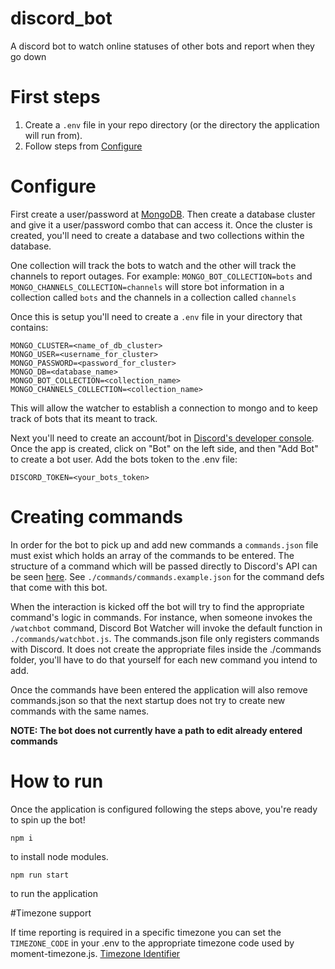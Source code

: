 # discord_bot
A discord bot to watch online statuses of other bots and report when they go down

# First steps
1. Create a `.env` file in your repo directory (or the directory the application will run from).
2. Follow steps from [Configure](#configure)
# Configure

First create a user/password at [MongoDB](https://www.mongodb.com/).
Then create a database cluster and give it a user/password combo that can access it.
Once the cluster is created, you'll need to create a database and two collections within the database.

One collection will track the bots to watch and the other will track the channels to report outages.
For example: `MONGO_BOT_COLLECTION=bots` and `MONGO_CHANNELS_COLLECTION=channels` will store bot information in a collection
called `bots` and the channels in a collection called `channels`

Once this is setup you'll need to create a `.env` file in your directory that contains:
```
MONGO_CLUSTER=<name_of_db_cluster>
MONGO_USER=<username_for_cluster>
MONGO_PASSWORD=<password_for_cluster>
MONGO_DB=<database_name>
MONGO_BOT_COLLECTION=<collection_name>
MONGO_CHANNELS_COLLECTION=<collection_name>
```

This will allow the watcher to establish a connection to mongo and to keep track of bots that its meant to track.

Next you'll need to create an account/bot in [Discord's developer console](https://discord.com/developers/applications).
Once the app is created, click on "Bot" on the left side, and then "Add Bot" to create a bot user.
Add the bots token to the .env file:
```
DISCORD_TOKEN=<your_bots_token>
```

# Creating commands

In order for the bot to pick up and add new commands a `commands.json` file must exist which holds an array of the commands to be entered.
The structure of a command which will be passed directly to Discord's API can be seen [here](https://discord.js.org/#/docs/discord.js/14.6.0/typedef/ApplicationCommandData). See `./commands/commands.example.json` for the command defs that come with this bot.

When the interaction is kicked off the bot will try to find the appropriate command's logic in commands. For instance, when someone invokes the `/watchbot` command,
Discord Bot Watcher will invoke the default function in `./commands/watchbot.js`. The commands.json file only registers commands with Discord. It does not create the appropriate files inside the ./commands folder, you'll have to do that yourself for each new command you intend to add.

Once the commands have been entered the application will also remove commands.json so that the next startup does not try to create new commands with the same names.

**NOTE: The bot does not currently have a path to edit already entered commands**

# How to run
Once the application is configured following the steps above, you're ready to spin up the bot!
```
npm i
```
to install node modules.

```
npm run start
```
to run the application

#Timezone support

If time reporting is required in a specific timezone you can set the `TIMEZONE_CODE` in your .env to the appropriate timezone code used by moment-timezone.js. [Timezone Identifier](https://en.wikipedia.org/wiki/List_of_tz_database_time_zones) 


